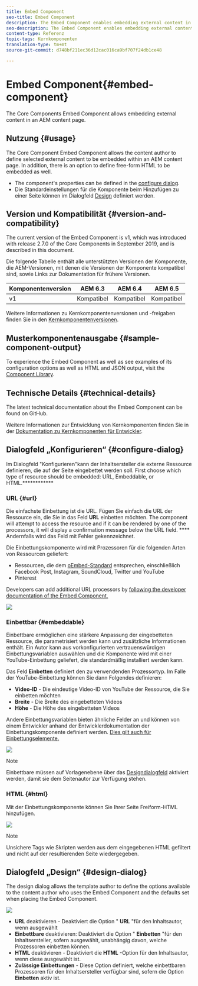 ```yaml
---
title: Embed Component
seo-title: Embed Component
description: The Embed Component enables embedding external content in an AEM content page.
seo-description: The Embed Component enables embedding external content in an AEM content page.
content-type: Referenz
topic-tags: Kernkomponenten
translation-type: tm+mt
source-git-commit: d748bf211ec36d12cac016ca9bf707f24db1ce48

---
```



# Embed Component{#embed-component}

The Core Components Embed Component allows embedding external content in an AEM content page.

## Nutzung {#usage}

The Core Component Embed Component allows the content author to define selected external content to be embedded within an AEM content page. In addition, there is an option to define free-form HTML to be embedded as well.

* The component's properties can be defined in the [configure dialog](#configure-dialog).
* Die Standardeinstellungen für die Komponente beim Hinzufügen zu einer Seite können im Dialogfeld [Design](#design-dialog) definiert werden.

## Version und Kompatibilität {#version-and-compatibility}

The current version of the Embed Component is v1, which was introduced with release 2.7.0 of the Core Components in September 2019, and is described in this document.

Die folgende Tabelle enthält alle unterstützten Versionen der Komponente, die AEM-Versionen, mit denen die Versionen der Komponente kompatibel sind, sowie Links zur Dokumentation für frühere Versionen.

| Komponentenversion | AEM 6.3 | AEM 6.4 | AEM 6.5 |
|--- |--- |--- |---|
| v1 | Kompatibel | Kompatibel | Kompatibel |

Weitere Informationen zu Kernkomponentenversionen und -freigaben finden Sie in den [Kernkomponentenversionen](versions.md).

## Musterkomponentenausgabe {#sample-component-output}

To experience the Embed Component as well as see examples of its configuration options as well as HTML and JSON output, visit the [Component Library](http://opensource.adobe.com/aem-core-wcm-components/library/embed.html).

## Technische Details {#technical-details}

The latest technical documentation about the Embed Component can be found on GitHub.[](https://github.com/adobe/aem-core-wcm-components/tree/master/content/src/content/jcr_root/apps/core/wcm/components/embed/v1/embed)

Weitere Informationen zur Entwicklung von Kernkomponenten finden Sie in der [Dokumentation zu Kernkomponenten für Entwickler](developing.md).

## Dialogfeld „Konfigurieren“ {#configure-dialog}

Im Dialogfeld "Konfigurieren"kann der Inhaltsersteller die externe Ressource definieren, die auf der Seite eingebettet werden soll. First choose which type of resource should be embedded: URL, Embeddable, or HTML.************

### URL {#url}

Die einfachste Einbettung ist die URL. Fügen Sie einfach die URL der Ressource ein, die Sie in das Feld **URL** einbetten möchten. The component will attempt to access the resource and if it can be rendered by one of the processors, it will display a confirmation message below the URL field. **** Andernfalls wird das Feld mit Fehler gekennzeichnet.

Die Einbettungskomponente wird mit Prozessoren für die folgenden Arten von Ressourcen geliefert:

* Ressourcen, die dem [oEmbed-Standard](https://oembed.com/) entsprechen, einschließlich Facebook Post, Instagram, SoundCloud, Twitter und YouTube
* Pinterest

Developers can add additional URL processors by [following the developer documentation of the Embed Component.](https://github.com/adobe/aem-core-wcm-components/tree/master/content/src/content/jcr_root/apps/core/wcm/components/embed/v1/embed#extending-the-embed-component)

![](assets/screen-shot-2019-09-25-10.08.29.png)

### Einbettbar {#embeddable}

Einbettbare ermöglichen eine stärkere Anpassung der eingebetteten Ressource, die parametrisiert werden kann und zusätzliche Informationen enthält. Ein Autor kann aus vorkonfigurierten vertrauenswürdigen Einbettungsvariablen auswählen und die Komponente wird mit einer YouTube-Einbettung geliefert, die standardmäßig installiert werden kann.

Das Feld **Einbetten** definiert den zu verwendenden Prozessortyp. Im Falle der YouTube-Einbettung können Sie dann Folgendes definieren:

* **Video-ID** - Die eindeutige Video-ID von YouTube der Ressource, die Sie einbetten möchten
* **Breite** - Die Breite des eingebetteten Videos
* **Höhe** - Die Höhe des eingebetteten Videos

Andere Einbettungsvariablen bieten ähnliche Felder an und können von einem Entwickler anhand der Entwicklerdokumentation der Einbettungskomponente definiert werden. [Dies gilt auch für Einbettungselemente.](https://github.com/adobe/aem-core-wcm-components/tree/master/content/src/content/jcr_root/apps/core/wcm/components/embed/v1/embed#extending-the-embed-component)

![](assets/screen-shot-2019-09-25-10.15.00.png)

>[!NOTE]
>Einbettbare müssen auf Vorlagenebene über das [Designdialogfeld](#design-dialog) aktiviert werden, damit sie dem Seitenautor zur Verfügung stehen.

### HTML {#html}

Mit der Einbettungskomponente können Sie Ihrer Seite Freiform-HTML hinzufügen.

![](assets/screen-shot-2019-09-25-10.20.00.png)

>[!NOTE]
>Unsichere Tags wie Skripten werden aus dem eingegebenen HTML gefiltert und nicht auf der resultierenden Seite wiedergegeben.

## Dialogfeld „Design“ {#design-dialog}

The design dialog allows the template author to define the options available to the content author who uses the Embed Component and the defaults set when placing the Embed Component.

![](assets/screen-shot-2019-09-25-10.25.28.png)

* **URL** deaktivieren - Deaktiviert die Option " **URL** "für den Inhaltsautor, wenn ausgewählt
* **Einbettbare** deaktivieren: Deaktiviert die Option " **Einbetten** "für den Inhaltsersteller, sofern ausgewählt, unabhängig davon, welche Prozessoren einbetten können.
* **HTML** deaktivieren - Deaktiviert die **HTML** -Option für den Inhaltsautor, wenn diese ausgewählt ist.
* **Zulässige Einbettungen** - Diese Option definiert, welche einbettbaren Prozessoren für den Inhaltsersteller verfügbar sind, sofern die Option **Einbetten** aktiv ist.
